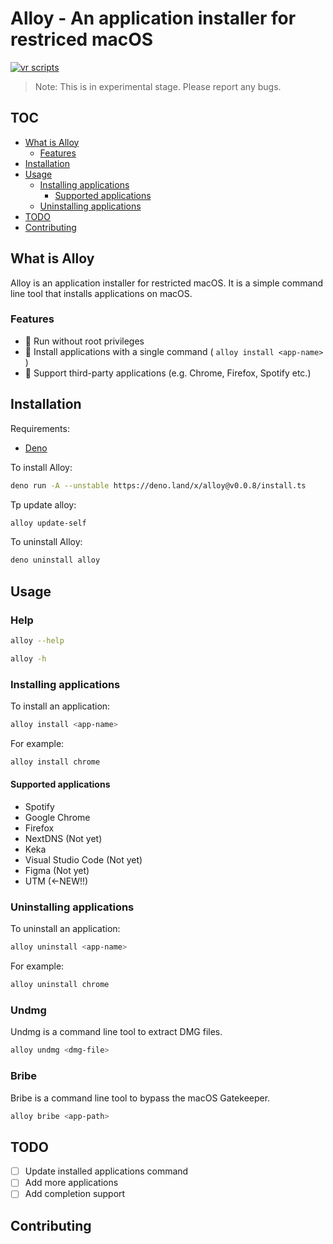 # Alloy - An application installer for restriced macOS

[![vr scripts](https://badges.velociraptor.run/flat.svg)](https://velociraptor.run)

> Note: This is in experimental stage. Please report any bugs.

## TOC

- [What is Alloy](#What-is-Alloy)
  - [Features](#Features)
- [Installation](#Installation)
- [Usage](#Usage)
  - [Installing applications](#Installing-applications)
    - [Supported applications](#Supported-applications)
  - [Uninstalling applications](#Uninstalling-applications)
- [TODO](#TODO)
- [Contributing](#Contributing)

## What is Alloy

Alloy is an application installer for restricted macOS. It is a simple command
line tool that installs applications on macOS.

### Features

- 🥳 Run without root privileges
- 🥳 Install applications with a single command ( `alloy install <app-name>` )
- 🥳 Support third-party applications (e.g. Chrome, Firefox, Spotify etc.)

## Installation

Requirements:

- [Deno](https://deno.land/)

To install Alloy:

```bash
deno run -A --unstable https://deno.land/x/alloy@v0.0.8/install.ts
```

Tp update alloy:

```bash
alloy update-self
```

To uninstall Alloy:

```bash
deno uninstall alloy
```

## Usage

### Help

```bash
alloy --help
```

```bash
alloy -h
```

### Installing applications

To install an application:

```bash
alloy install <app-name>
```

For example:

```bash
alloy install chrome
```

#### Supported applications

- Spotify
- Google Chrome
- Firefox
- NextDNS (Not yet)
- Keka
- Visual Studio Code (Not yet)
- Figma (Not yet)
- UTM (←NEW!!)

### Uninstalling applications

To uninstall an application:

```bash
alloy uninstall <app-name>
```

For example:

```bash
alloy uninstall chrome
```

### Undmg

Undmg is a command line tool to extract DMG files.

```bash
alloy undmg <dmg-file>
```

### Bribe

Bribe is a command line tool to bypass the macOS Gatekeeper.

```bash
alloy bribe <app-path>
```

## TODO

- [ ] Update installed applications command
- [ ] Add more applications
- [ ] Add completion support

## Contributing
